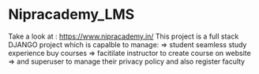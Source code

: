 # Nipracademy_LMS
Take a look at : https://www.nipracademy.in/
This project is a full stack DJANGO  project which is capalble to manage: 
=> student seamless study experience buy courses
=> facitilate instructor to create course on website 
=> and superuser to manage their privacy policy and also register faculty 
